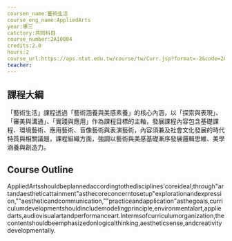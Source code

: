 ```yaml
---
coursen_name:藝術生活
course_eng_name:AppliedArts
year:專三
catctory:共同科目
course_number:2A10004
credits:2.0
hours:2
course_url:https://aps.ntut.edu.tw/course/tw/Curr.jsp?format=-2&code=2A10004
teacher:
---
```


## 課程大綱

「藝術生活」課程透過「藝術涵養與美感素養」的核心內涵，以「探索與表現」、「審美與溝通」、「實踐與應用」作為課程目標的主軸，發展課程內容包含基礎課程、環境藝術、應用藝術、音像藝術與表演藝術，內容須兼及社會文化發展的時代特質與相關議題，課程組織方面，強調以藝術與美感基礎漸序發展邏輯思維、美學涵養與創造力。


## Course Outline

AppliedArtsshouldbeplannedaccordingtothedisciplines'coreideal;through"artandaestheticattainment"asthecoreconcerntosetup"explorationandexpression,""aestheticandcommunication,""practiceandapplication"asthegoals,curriculumdevelopmentshouldincludemodelingprinciple,environmentalart,appliedarts,audiovisualartandperformanceart.Intermsofcurriculumorganization,thecontentshouldbeemphasizedonlogicalthinking,aestheticsense,andcreativitydevelopmentally.

